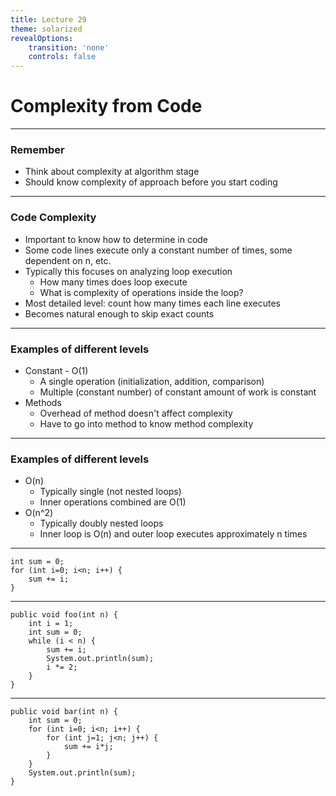 ```yaml
---
title: Lecture 29
theme: solarized
revealOptions:
    transition: 'none'
    controls: false
---
```


# Complexity from Code

---

### Remember

* Think about complexity at algorithm stage
* Should know complexity of approach before you start coding

---

### Code Complexity

* Important to know how to determine in code 
* Some code lines execute only a constant number of times, some dependent on n, etc.
* Typically this focuses on analyzing loop execution
    * How many times does loop execute
    * What is complexity of operations inside the loop?
* Most detailed level:  count how many times each line executes
* Becomes natural enough to skip exact counts

---

### Examples of different levels

* Constant - O(1)
    * A single operation (initialization, addition, comparison)
    * Multiple (constant number) of constant amount of work is constant
* Methods
    * Overhead of method doesn't affect complexity
    * Have to go into method to know method complexity

---

### Examples of different levels

* O(n)
    * Typically single (not nested loops)
    * Inner operations combined are O(1)
* O(n^2)
    * Typically doubly nested loops
    * Inner loop is O(n) and outer loop executes approximately n times

---

```
int sum = 0;
for (int i=0; i<n; i++) {
    sum += i;
}
```

---

```
public void foo(int n) {    
    int i = 1;
    int sum = 0;
    while (i < n) {
        sum += i;
        System.out.println(sum);
        i *= 2;
    }
}
```

---

```
public void bar(int n) {
    int sum = 0;
    for (int i=0; i<n; i++) {
        for (int j=1; j<n; j++) {
            sum += i*j;
        }
    }
    System.out.println(sum);
}
```
